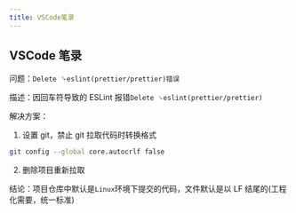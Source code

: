 ```yaml
---
title: VSCode笔录
---
```


## VSCode 笔录

问题：`Delete `␍`eslint(prettier/prettier)错误`

描述：因回车符导致的 ESLint 报错`Delete ␍eslint(prettier/prettier)`

解决方案：

1. 设置 git，禁止 git 拉取代码时转换格式

```bash
git config --global core.autocrlf false
```

2. 删除项目重新拉取

结论：项目仓库中默认是`Linux`环境下提交的代码，文件默认是以 LF 结尾的(工程化需要，统一标准)
